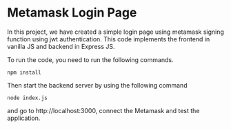 # Metamask Login Page

In this project, we have created a simple login page using metamask signing function using jwt authentication. This code implements the frontend in vanilla JS and backend in Express JS. 

To run the code, you need to run the following commands. 

```shell
npm install
```

Then start the backend server by using the following command 

```shell
node index.js
```

and go to http://localhost:3000, connect the Metamask and test the application.
